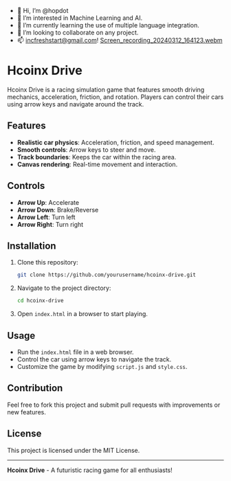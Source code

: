 - 👋 Hi, I’m @hopdot
- 👀 I’m interested in Machine Learning and AI.
- 🌱 I’m currently learning the use of multiple language integration.
- 💞️ I’m looking to collaborate on any project.
- 📫 incfreshstart@gmail.com!
[Screen_recording_20240312_164123.webm](https://github.com/hopdot/hopdot/assets/107817209/b8d87416-6447-42c7-b70e-ae2c95204357)


<!---
hopdot/hopdot is a ✨ special ✨ repository because its `README.md` (this file) appears on your GitHub profile.
You can click the Preview link to take a look at your changes.
--->
# Hcoinx Drive

Hcoinx Drive is a racing simulation game that features smooth driving mechanics, acceleration, friction, and rotation. Players can control their cars using arrow keys and navigate around the track.

## Features
- **Realistic car physics**: Acceleration, friction, and speed management.
- **Smooth controls**: Arrow keys to steer and move.
- **Track boundaries**: Keeps the car within the racing area.
- **Canvas rendering**: Real-time movement and interaction.

## Controls
- **Arrow Up**: Accelerate
- **Arrow Down**: Brake/Reverse
- **Arrow Left**: Turn left
- **Arrow Right**: Turn right

## Installation
1. Clone this repository:
   ```sh
   git clone https://github.com/yourusername/hcoinx-drive.git
   ```
2. Navigate to the project directory:
   ```sh
   cd hcoinx-drive
   ```
3. Open `index.html` in a browser to start playing.

## Usage
- Run the `index.html` file in a web browser.
- Control the car using arrow keys to navigate the track.
- Customize the game by modifying `script.js` and `style.css`.

## Contribution
Feel free to fork this project and submit pull requests with improvements or new features.

## License
This project is licensed under the MIT License.

---
**Hcoinx Drive** - A futuristic racing game for all enthusiasts!


    
